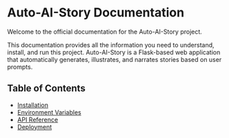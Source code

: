 # Auto-AI-Story Documentation

Welcome to the official documentation for the Auto-AI-Story project.

This documentation provides all the information you need to understand, install, and run this project. Auto-AI-Story is a Flask-based web application that automatically generates, illustrates, and narrates stories based on user prompts.

## Table of Contents

- [Installation](./installation.md)
- [Environment Variables](./environment.md)
- [API Reference](./api.md)
- [Deployment](./deployment.md)
